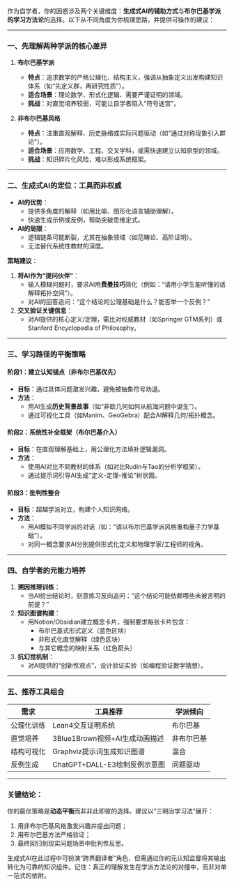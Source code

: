 作为自学者，你的困惑涉及两个关键维度：**生成式AI的辅助方式**与**布尔巴基学派的学习方法论**的选择。以下从不同角度为你梳理思路，并提供可操作的建议：

---

### 一、先理解两种学派的核心差异
1. **布尔巴基学派**  
   - **特点**：追求数学的严格公理化、结构主义，强调从抽象定义出发构建知识体系（如“先定义群，再研究性质”）。  
   - **适合场景**：理论数学、形式化逻辑、需要严谨证明的领域。  
   - **挑战**：对直觉培养较弱，可能让自学者陷入“符号迷宫”。

2. **非布尔巴基风格**  
   - **特点**：注重直观解释、历史脉络或实际问题驱动（如“通过对称现象引入群论”）。  
   - **适合场景**：应用数学、工程、交叉学科，或需快速建立认知原型的领域。  
   - **挑战**：知识碎片化风险，难以形成系统框架。

---

### 二、生成式AI的定位：工具而非权威
- **AI的优势**：  
  - 提供多角度的解释（如用比喻、图形化语言辅助理解）。  
  - 快速生成示例或反例，帮助突破思维定式。
- **AI的局限**：  
  - 逻辑链条可能断裂，尤其在抽象领域（如范畴论、高阶证明）。  
  - 无法替代系统性教材的深度。

**策略建议**：  
1. **将AI作为“提问伙伴”**：  
   - 输入模糊问题时，要求AI用**费曼技巧**简化（例如：“请用小学生能听懂的话解释拓扑空间”）。  
   - 对AI的回答追问：“这个结论的公理基础是什么？能否举一个反例？”  
2. **交叉验证关键信息**：  
   - 对AI提供的核心定义/定理，需比对权威教材（如Springer GTM系列）或Stanford Encyclopedia of Philosophy。

---

### 三、学习路径的平衡策略
#### 阶段1：建立认知锚点（非布尔巴基优先）
- **目标**：通过具体问题激发兴趣，避免被抽象符号劝退。  
- **方法**：  
  - 用AI生成**历史背景故事**（如“非欧几何如何从航海问题中诞生”）。  
  - 通过可视化工具（如Manim、GeoGebra）配合AI解释几何/拓扑概念。

#### 阶段2：系统性补全框架（布尔巴基介入）
- **目标**：在直观理解基础上，用公理化方法填补逻辑漏洞。  
- **方法**：  
  - 使用AI对比不同教材的体系（如对比Rudin与Tao的分析学框架）。  
  - 通过提示词引导AI生成“定义-定理-推论”树状图。

#### 阶段3：批判性整合
- **目标**：超越学派对立，构建个人知识网络。  
- **方法**：  
  - 用AI模拟不同学派的对话（如：“请以布尔巴基学派风格重构量子力学基础”）。  
  - 对同一概念要求AI分别提供形式化定义和物理学家/工程师的视角。

---

### 四、自学者的元能力培养
1. **溯因推理训练**：  
   - 当AI给出结论时，刻意练习反向追问：“这个结论可能依赖哪些未被言明的前提？”  
2. **知识图谱构建**：  
   - 用Notion/Obsidian建立概念卡片，强制要求每张卡片包含：  
     - 布尔巴基式形式定义（蓝色区块）  
     - 非形式化直觉解释（绿色区块）  
     - 与其它概念的映射关系（红色箭头）  
3. **抗幻觉机制**：  
   - 对AI提供的“创新性观点”，设计验证实验（如编程验证数学猜想）。

---

### 五、推荐工具组合
| 需求                | 工具推荐                          | 学派倾向        |
|---------------------|-----------------------------------|-----------------|
| 公理化训练          | Lean4交互证明系统                 | 布尔巴基        |
| 直觉培养            | 3Blue1Brown视频+AI生成动画描述    | 非布尔巴基      |
| 结构可视化          | Graphviz提示词生成知识图谱        | 混合            |
| 反例生成            | ChatGPT+DALL-E3绘制反例示意图     | 问题驱动        |

---

### 关键结论：
你的最优策略是**动态平衡**而非非此即彼的选择。建议以“三明治学习法”展开：  
1. 用非布尔巴基风格激发兴趣并提出问题；  
2. 用布尔巴基方法严格验证；  
3. 最终回归到现实问题场景中批判性反思。  

生成式AI在此过程中可扮演“跨界翻译者”角色，但需通过你的元认知监督将其输出转化为可靠的知识组件。记住：真正的理解发生在学派方法论的对撞中，而非对单一范式的依附。